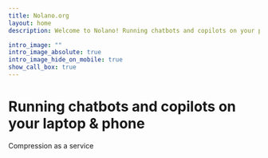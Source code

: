 ```yaml
---
title: Nolano.org
layout: home
description: Welcome to Nolano! Running chatbots and copilots on your personal devices.

intro_image: ""
intro_image_absolute: true
intro_image_hide_on_mobile: true
show_call_box: true
---
```

# Running chatbots and copilots on your laptop & phone
Compression as a service